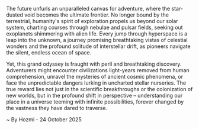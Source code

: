 
The future unfurls an unparalleled canvas for adventure, where the star-dusted void becomes the ultimate frontier. No longer bound by the terrestrial, humanity's spirit of exploration propels us beyond our solar system, charting courses through nebulae and pulsar fields, seeking out exoplanets shimmering with alien life. Every jump through hyperspace is a leap into the unknown, a journey promising breathtaking vistas of celestial wonders and the profound solitude of interstellar drift, as pioneers navigate the silent, endless ocean of space.

Yet, this grand odyssey is fraught with peril and breathtaking discovery. Adventurers might encounter civilizations light-years removed from human comprehension, unravel the mysteries of ancient cosmic phenomena, or face the unpredictable dangers lurking in uncharted stellar nurseries. The true reward lies not just in the scientific breakthroughs or the colonization of new worlds, but in the profound shift in perspective – understanding our place in a universe teeming with infinite possibilities, forever changed by the vastness they have dared to traverse.

~ By Hozmi - 24 October 2025
